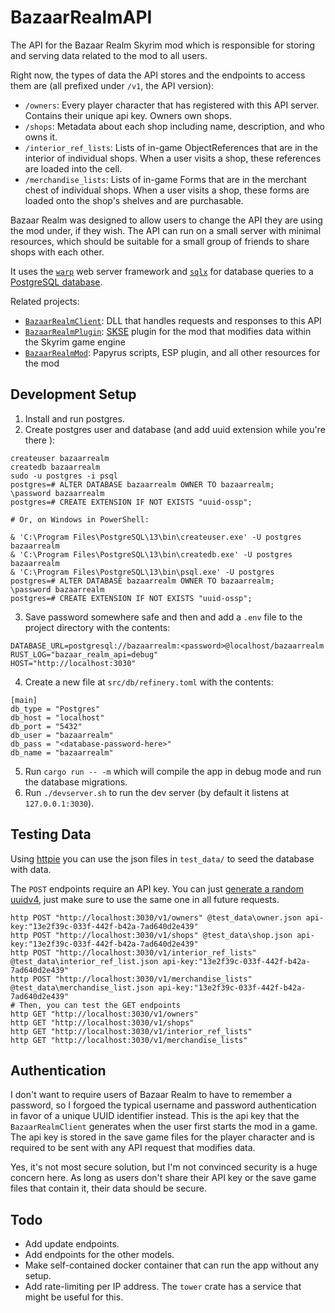 # BazaarRealmAPI
The API for the Bazaar Realm Skyrim mod which is responsible for storing and
serving data related to the mod to all users.

Right now, the types of data the API stores and the endpoints to access them
are (all prefixed under `/v1`, the API version):

* `/owners`: Every player character that has registered with this API server.
   Contains their unique api key. Owners own shops.
* `/shops`: Metadata about each shop including name, description, and who owns
   it.
* `/interior_ref_lists`: Lists of in-game ObjectReferences that are in the
   interior of individual shops. When a user visits a shop, these references
   are loaded into the cell.
* `/merchandise_lists`: Lists of in-game Forms that are in the merchant chest
   of individual shops. When a user visits a shop, these forms are loaded
   onto the shop's shelves and are purchasable.

Bazaar Realm was designed to allow users to change the API they are using the
mod under, if they wish. The API can run on a small server with minimal
resources, which should be suitable for a small group of friends to share
shops with each other.

It uses the [`warp`](https://crates.io/crates/warp) web server framework and
[`sqlx`](https://crates.io/crates/sqlx) for database queries to a [PostgreSQL
database](https://www.postgresql.org).

Related projects:

* [`BazaarRealmClient`](https://github.com/thallada/BazaarRealmClient): DLL that
  handles requests and responses to this API
* [`BazaarRealmPlugin`](https://github.com/thallada/BazaarRealmPlugin):
  [SKSE](https://skse.silverlock.org/) plugin for the mod that modifies data
  within the Skyrim game engine
* [`BazaarRealmMod`](https://github.com/thallada/BazaarRealmMod): Papyrus
  scripts, ESP plugin, and all other resources for the mod

## Development Setup

1. Install and run postgres.
2. Create postgres user and database (and add uuid extension while you're there 
   ):
```
createuser bazaarrealm
createdb bazaarrealm
sudo -u postgres -i psql
postgres=# ALTER DATABASE bazaarrealm OWNER TO bazaarrealm;
\password bazaarrealm
postgres=# CREATE EXTENSION IF NOT EXISTS "uuid-ossp";

# Or, on Windows in PowerShell:

& 'C:\Program Files\PostgreSQL\13\bin\createuser.exe' -U postgres bazaarrealm
& 'C:\Program Files\PostgreSQL\13\bin\createdb.exe' -U postgres bazaarrealm
& 'C:\Program Files\PostgreSQL\13\bin\psql.exe' -U postgres
postgres=# ALTER DATABASE bazaarrealm OWNER TO bazaarrealm;
\password bazaarrealm
postgres=# CREATE EXTENSION IF NOT EXISTS "uuid-ossp";
```
3. Save password somewhere safe and then and add a `.env` file to the project 
   directory with the contents:
```
DATABASE_URL=postgresql://bazaarrealm:<password>@localhost/bazaarrealm
RUST_LOG="bazaar_realm_api=debug"
HOST="http://localhost:3030"
```
4. Create a new file at `src/db/refinery.toml` with the contents:
```
[main]
db_type = "Postgres"
db_host = "localhost"
db_port = "5432"
db_user = "bazaarrealm"
db_pass = "<database-password-here>"
db_name = "bazaarrealm"
```
5. Run `cargo run -- -m` which will compile the app in debug mode and run the 
   database migrations.
6. Run `./devserver.sh` to run the dev server (by default it listens at 
   `127.0.0.1:3030`).

## Testing Data

Using [httpie](https://httpie.org/) you can use the json files in
`test_data/` to seed the database with data.

The `POST` endpoints require an API key. You can just [generate a random
uuidv4](https://www.uuidgenerator.net/version4), just make sure to use the
same one in all future requests.

```
http POST "http://localhost:3030/v1/owners" @test_data\owner.json api-key:"13e2f39c-033f-442f-b42a-7ad640d2e439"
http POST "http://localhost:3030/v1/shops" @test_data\shop.json api-key:"13e2f39c-033f-442f-b42a-7ad640d2e439"
http POST "http://localhost:3030/v1/interior_ref_lists" @test_data\interior_ref_list.json api-key:"13e2f39c-033f-442f-b42a-7ad640d2e439"
http POST "http://localhost:3030/v1/merchandise_lists" @test_data\merchandise_list.json api-key:"13e2f39c-033f-442f-b42a-7ad640d2e439"
# Then, you can test the GET endpoints
http GET "http://localhost:3030/v1/owners"
http GET "http://localhost:3030/v1/shops"
http GET "http://localhost:3030/v1/interior_ref_lists"
http GET "http://localhost:3030/v1/merchandise_lists"
```

## Authentication

I don't want to require users of Bazaar Realm to have to remember a password,
so I forgoed the typical username and password authentication in favor of a
unique UUID identifier instead. This is the api key that the
`BazaarRealmClient` generates when the user first starts the mod in a game.
The api key is stored in the save game files for the player character and is
required to be sent with any API request that modifies data.

Yes, it's not most secure solution, but I'm not convinced security is a huge
concern here. As long as users don't share their API key or the save game
files that contain it, their data should be secure.

## Todo

* Add update endpoints.
* Add endpoints for the other models.
* Make self-contained docker container that can run the app without any setup.
* Add rate-limiting per IP address. The `tower` crate has a service that might 
  be useful for this.